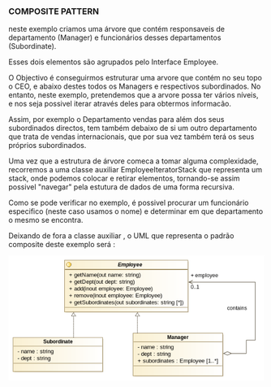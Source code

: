 ### COMPOSITE PATTERN

neste exemplo criamos uma árvore que contém responsaveis de departamento (Manager) e funcionários desses departamentos (Subordinate).

Esses dois elementos são agrupados pelo Interface Employee.

O Objectivo é conseguirmos estruturar uma arvore que contém no seu topo o CEO, e abaixo destes todos os Managers e respectivos
subordinados. No entanto, neste exemplo, pretendemos que a arvore possa ter vários níveis, e nos seja possivel iterar
através deles para obtermos informacão.

Assim, por exemplo o Departamento vendas para além dos seus subordinados directos, tem também debaixo de si um outro
departamento que trata de vendas internacionais, que por sua vez também terá os seus próprios subordinados.

Uma vez que a estrutura de árvore comeca a tomar alguma complexidade, recorremos a uma classe auxiliar EmployeeIteratorStack
que representa um stack, onde podemos colocar e retirar elementos, tornando-se assim possivel "navegar" pela estutura de dados
de uma forma recursiva.

Como se pode verificar no exemplo, é possivel procurar um funcionário especifico (neste caso usamos o nome) e determinar
em que departamento o mesmo se encontra.

Deixando de fora a classe auxiliar , o UML que representa o padrão composite deste exemplo será :

![Composite](CompositeExampleTwo.png)



